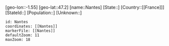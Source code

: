 ﻿---
location: [47.2,-1.55]
mapzoom: [7,12] 
mapmarker: city 
type: City
tags:
- geo/City


SpocWebEntityId: 32732
isDeleted: false
confidential: public

---
[geo-lon::-1.55]
[geo-lat::47.2]
[name::Nantes]
[State::]
[Country::[[France]]]
[StateId::]
[Population::]
[Unknown::]


```leaflet
id: Nantes
coordinates: [[Nantes]]
markerFile: [[Nantes]]
defaultZoom: 11 
maxZoom: 18
```
